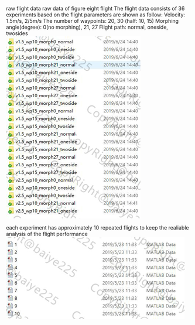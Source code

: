 raw flight data
raw data of figure eight flight
The flight data consists of 36 experiments based on the flight parameters are shown as follow:
Velocity:                1.5m/s, 2/5m/s
The number of waypoints: 20, 30 (half: 10, 15)
Morphing angle(degree):  0(no morphing), 21, 27
Flight path:             normal, oneside, twosides <br>
![image](https://github.com/baiye225/UAVDataAnalysis/blob/master/Image/raw%20data.jpg)

each experiment has approximately 10 repeated flights to keep the realiable analysis of the flight performance <br>
![iamge](https://github.com/baiye225/UAVDataAnalysis/blob/master/Image/data%20files.jpg)
